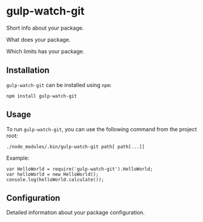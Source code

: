 gulp-watch-git
===============

Short info about your package.

What does your package.

Which limits has your package.

Installation
------------

`gulp-watch-git` can be installed using `npm`:

```
npm install gulp-watch-git
```

Usage
-----

To run `gulp-watch-git`, you can use the following command from the project root:

```
./node_modules/.bin/gulp-watch-git path[ path[...]]
```

Example:

```
var HelloWorld = require('gulp-watch-git').HelloWorld;
var helloWorld = new HelloWorld();
console.log(helloWorld.calculate());
```

Configuration
-------------

Detailed information about your package configuration.
